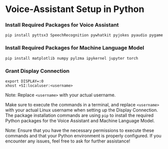 # Voice-Assistant Setup in Python

### Install Required Packages for Voice Assistant

    pip install pyttsx3 SpeechRecognition pywhatkit pyjokes pyaudio pygame

### Install Required Packages for Machine Language Model

    pip install matplotlib numpy pylzma ipykernel jupyter torch

### Grant Display Connection

    export DISPLAY=:0
    xhost +SI:localuser:<username>

Note: Replace `<username>` with your actual username.

Make sure to execute the commands in a terminal, and replace `<username>` with your actual Linux username when setting up the Display Connection. The package installation commands are using `pip` to install the required Python packages for the Voice Assistant and Machine Language Model.

Note: Ensure that you have the necessary permissions to execute these commands and that your Python environment is properly configured. If you encounter any issues, feel free to ask for further assistance!
